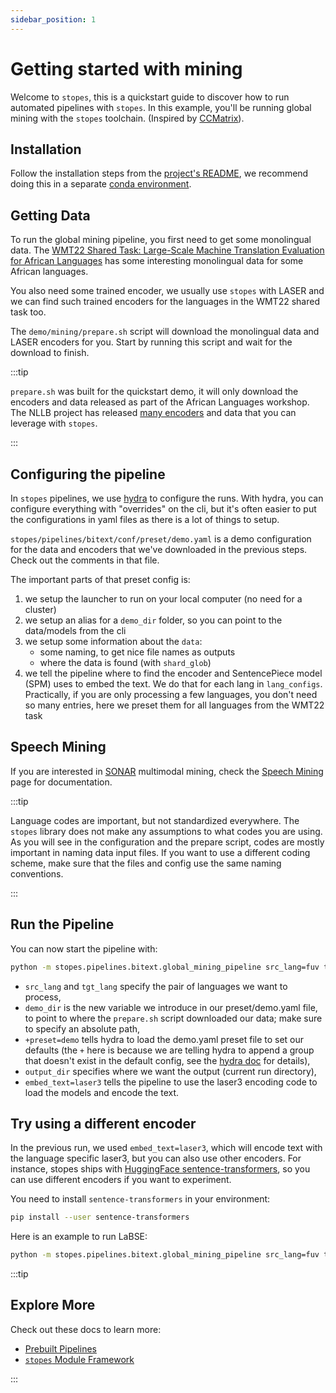 ```yaml
---
sidebar_position: 1
---
```


# Getting started with mining

Welcome to `stopes`, this is a quickstart guide to discover how to run automated pipelines with `stopes`. In this example, you'll be running
global mining with the `stopes` toolchain. (Inspired by
[CCMatrix](https://ai.facebook.com/blog/ccmatrix-a-billion-scale-bitext-data-set-for-training-translation-models/)).

## Installation

Follow the installation steps from the [project's README](https://github.com/facebookresearch/stopes/blob/main/README.md), we recommend doing this in a separate [conda environment](https://docs.conda.io/projects/conda/en/latest/user-guide/getting-started.html).

## Getting Data

To run the global mining pipeline, you first need to get some monolingual data.
The [WMT22 Shared Task: Large-Scale Machine Translation Evaluation for African
Languages](https://statmt.org/wmt22/large-scale-multilingual-translation-task.html)
has some interesting monolingual data for some African languages.

You also need some trained encoder, we usually use `stopes` with LASER and we can
find such trained encoders for the languages in the WMT22 shared task too.

The `demo/mining/prepare.sh` script will download the monolingual data and LASER encoders
for you. Start by running this script and wait for the download to finish.

:::tip

`prepare.sh` was built for the quickstart demo, it will only download the encoders and data released as part of the African Languages workshop. The NLLB project has released [many encoders](https://github.com/facebookresearch/LASER/tree/main/nllb/) and data that you can leverage with `stopes`.

:::

## Configuring the pipeline

In `stopes` pipelines, we use [hydra](https://hydra.cc/) to configure the runs.
With hydra, you can configure everything with "overrides" on the cli, but it's
often easier to put the configurations in yaml files as there is a lot of things
to setup.

`stopes/pipelines/bitext/conf/preset/demo.yaml` is a demo configuration for the
data and encoders that we've downloaded in the previous steps. Check out the
comments in that file.

The important parts of that preset config is:
1. we setup the launcher to run on your local computer (no need for a cluster)
2. we setup an alias for a `demo_dir` folder, so you can point to the
   data/models from the cli
3. we setup some information about the `data`:
   - some naming, to get nice file names as outputs
   - where the data is found (with `shard_glob`)
4. we tell the pipeline where to find the encoder and SentencePiece model (SPM) uses
   to embed the text. We do that for each lang in `lang_configs`. Practically,
   if you are only processing a few languages, you don't need so many entries,
   here we preset them for all languages from the WMT22 task

## Speech Mining

If you are interested in [SONAR](https://github.com/facebookresearch/SONAR) multimodal mining, check the [Speech Mining](https://facebookresearch.github.io/stopes/docs/pipelines/speech_mining) page for documentation.

:::tip

Language codes are important, but not standardized everywhere. The `stopes` library does not make any assumptions to what codes you are using. As you will see in the configuration and the prepare script, codes are mostly important in naming data input files. If you want to use a different coding scheme, make sure that the files and config use the same naming conventions.

:::

## Run the Pipeline

You can now start the pipeline with:
```bash
python -m stopes.pipelines.bitext.global_mining_pipeline src_lang=fuv tgt_lang=zul demo_dir=.../stopes-repo/demo/mining +preset=demo output_dir=. embed_text=laser3
```

- `src_lang` and `tgt_lang` specify the pair of languages we want to process,
- `demo_dir` is the new variable we introduce in our preset/demo.yaml file, to
  point to where the `prepare.sh` script downloaded our data; make sure to
  specify an absolute path,
- `+preset=demo` tells hydra to load the demo.yaml preset file to set our
  defaults (the `+` here is because we are telling hydra to append a group that
  doesn't exist in the default config, see the [hydra
  doc](https://hydra.cc/docs/1.0/advanced/override_grammar/basic/#basic-override-syntax)
  for details),
- `output_dir` specifies where we want the output (current run directory),
- `embed_text=laser3` tells the pipeline to use the laser3 encoding code to load
  the models and encode the text.

## Try using a different encoder

In the previous run, we used `embed_text=laser3`, which will encode text with
the language specific laser3, but you can also use other encoders. For instance,
stopes ships with [HuggingFace
sentence-transformers](https://huggingface.co/sentence-transformers), so you can
use different encoders if you want to experiment.

You need to install `sentence-transformers` in your environment:

```bash
pip install --user sentence-transformers
```

Here is an example to run LaBSE:

```bash
python -m stopes.pipelines.bitext.global_mining_pipeline src_lang=fuv tgt_lang=zul demo_dir=.../stopes-repo/demo/mining +preset=demo output_dir=. embed_text=hf_labse lang_configs=null embedding_dimensions=768
```

:::tip

## Explore More

Check out these docs to learn more:
- [Prebuilt Pipelines](category/prebuilt-pipelines)
- [`stopes` Module Framework](stopes)

:::
